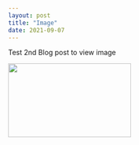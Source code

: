 ```yaml
--- 
layout: post
title: "Image"
date: 2021-09-07
---
```

Test 2nd Blog post to view image
<p>
 <image src = "https://www.hw.ac.uk/dubai/img/heriotwattimage.jpg"
<alt = "Heriot Watt University, Dubai Image" width = "250" height = "150">
  </p>
